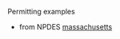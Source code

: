 Permitting examples
- from NPDES [massachusetts](https://www.epa.gov/npdes-permits/massachusetts-final-individual-npdes-permits)
